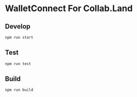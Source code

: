 # WalletConnect For Collab.Land

## Develop

```bash
npm run start
```

## Test

```bash
npm run test
```

## Build

```bash
npm run build
```
